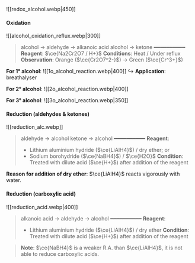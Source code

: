 ![[redox_alcohol.webp|450]]

#### Oxidation
![[alcohol_oxidation_reflux.webp|300]]

> alcohol → aldehyde → alkanoic acid
> alcohol → ketone
> ━━━━━━━━━━
> **Reagent**: $\ce{Na2Cr2O7 / H+}$
> **Conditions**: Heat / Under reflux
> **Observation**: Orange ($\ce{Cr2O7^2-}$) → Green ($\ce{Cr^3+}$)

**For 1° alcohol**:
![[1o_alcohol_reaction.webp|400]]
↪️ **Application**: breathalyser

**For 2° alcohol**:
![[2o_alcohol_reaction.webp|400]]

**For 3° alcohol**:
![[3o_alcohol_reaction.webp|350]]

#### Reduction (aldehydes & ketones)
![[reduction_alc.webp]]

> aldehyde → alcohol
> ketone → alcohol
> ━━━━━━━━━━
> **Reagent**:
> - Lithium aluminium hydride ($\ce{LiAlH4}$) / dry ether; or
> - Sodium borohydride ($\ce{NaBH4}$) / $\ce{H2O}$
> **Condition**: Treated with dilute acid ($\ce{H+}$) after addition of the reagent

**Reason for addition of dry ether**:
$\ce{LiAlH4}$ reacts vigorously with water.

#### Reduction (carboxylic acid)
![[reduction_acid.webp|400]]

> alkanoic acid → aldehyde → alcohol
> ━━━━━━━━━━
> **Reagent**:
> - Lithium aluminium hydride ($\ce{LiAlH4}$) / dry ether
> **Condition**: Treated with dilute acid ($\ce{H+}$) after addition of the reagent

> **Note**:
> $\ce{NaBH4}$ is a weaker R.A. than $\ce{LiAlH4}$, it is not able to reduce carboxylic acids.

